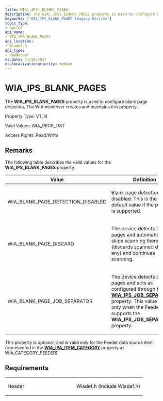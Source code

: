 ```yaml
---
title: WIA\_IPS\_BLANK\_PAGES
description: The WIA\_IPS\_BLANK\_PAGES property is used to configure blank page detection. The WIA minidriver creates and maintains this property.
keywords: ["WIA_IPS_BLANK_PAGES Imaging Devices"]
topic_type:
- apiref
api_name:
- WIA_IPS_BLANK_PAGES
api_location:
- Wiadef.h
api_type:
- HeaderDef
ms.date: 11/28/2017
ms.localizationpriority: medium
---
```


# WIA\_IPS\_BLANK\_PAGES


The **WIA\_IPS\_BLANK\_PAGES** property is used to configure blank page detection. The WIA minidriver creates and maintains this property.




Property Type: VT\_I4

Valid Values: WIA\_PROP\_LIST

Access Rights: Read/Write

## Remarks

The following table describes the valid values for the **WIA\_IPS\_BLANK\_PAGES** property.

<table>
<colgroup>
<col width="50%" />
<col width="50%" />
</colgroup>
<thead>
<tr class="header">
<th>Value</th>
<th>Definition</th>
</tr>
</thead>
<tbody>
<tr class="odd">
<td><p>WIA_BLANK_PAGE_DETECTION_DISABLED</p></td>
<td><p>Blank page detection is disabled. This is the required default value if the property is supported.</p></td>
</tr>
<tr class="even">
<td><p>WIA_BLANK_PAGE_DISCARD</p></td>
<td><p>The device detects blank pages and automatically skips scanning them (discards scanned data if any) and continues scanning.</p></td>
</tr>
<tr class="odd">
<td><p>WIA_BLANK_PAGE_JOB_SEPARATOR</p></td>
<td><p>The device detects blank pages and acts as configured through the <a href="wia-ips-job-separators.md" data-raw-source="[&lt;strong&gt;WIA_IPS_JOB_SEPARATORS&lt;/strong&gt;](wia-ips-job-separators.md)"><strong>WIA_IPS_JOB_SEPARATORS</strong></a> property. This value is valid only when the Feeder item supports the <strong>WIA_IPS_JOB_SEPARATORS</strong> property.</p></td>
</tr>
</tbody>
</table>

 

This property is optional, and is valid only for the Feeder data source item (represented in the [**WIA\_IPA\_ITEM\_CATEGORY**](wia-ipa-item-category.md) property as WIA\_CATEGORY\_FEEDER).

## Requirements

<table>
<colgroup>
<col width="50%" />
<col width="50%" />
</colgroup>
<tbody>
<tr class="odd">
<td><p>Header</p></td>
<td>Wiadef.h (include Wiadef.h)</td>
</tr>
</tbody>
</table>

 

 





